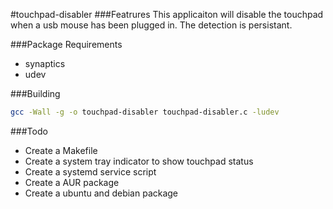 #touchpad-disabler
###Featrures
This applicaiton will disable the touchpad when a usb mouse has been plugged in. The detection is persistant.

###Package Requirements
* synaptics
* udev

###Building
````bash
gcc -Wall -g -o touchpad-disabler touchpad-disabler.c -ludev

````

###Todo
* Create a Makefile
* Create a system tray indicator to show touchpad status
* Create a systemd service script
* Create a AUR package
* Create a ubuntu and debian package
